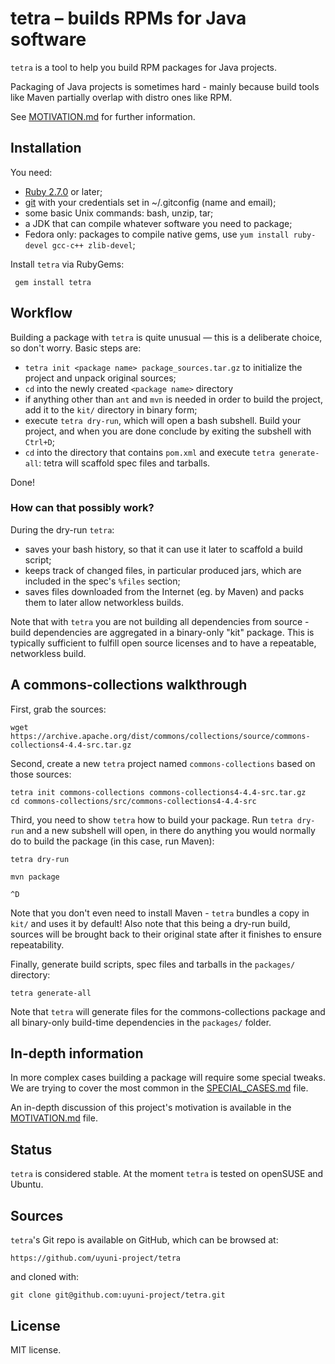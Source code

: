 # tetra – builds RPMs for Java software

`tetra` is a tool to help you build RPM packages for Java projects.

Packaging of Java projects is sometimes hard - mainly because build tools like Maven partially overlap with distro ones like RPM.

See [MOTIVATION.md](MOTIVATION.md) for further information.

## Installation

You need:

* [Ruby 2.7.0](https://www.ruby-lang.org) or later;
* [git](https://git-scm.com) with your credentials set in ~/.gitconfig (name and email);
* some basic Unix commands: bash, unzip, tar;
* a JDK that can compile whatever software you need to package;
* Fedora only: packages to compile native gems, use `yum install ruby-devel gcc-c++ zlib-devel`;

Install `tetra` via RubyGems:

     gem install tetra

## Workflow

Building a package with `tetra` is quite unusual — this is a deliberate choice, so don't worry. Basic steps are:

* `tetra init <package name> package_sources.tar.gz` to initialize the project and unpack original sources;
* `cd` into the newly created `<package name>` directory
* if anything other than `ant` and `mvn` is needed in order to build the project, add it to the `kit/` directory in binary form;
* execute `tetra dry-run`, which will open a bash subshell. Build your project, and when you are done conclude by exiting the subshell with `Ctrl+D`;
* `cd` into the directory that contains `pom.xml` and execute `tetra generate-all`: tetra will scaffold spec files and tarballs.

Done!

### How can that possibly work?

During the dry-run `tetra`:

* saves your bash history, so that it can use it later to scaffold a build script;
* keeps track of changed files, in particular produced jars, which are included in the spec's `%files` section;
* saves files downloaded from the Internet (eg. by Maven) and packs them to later allow networkless builds.

Note that with `tetra` you are not building all dependencies from source - build dependencies are aggregated in a binary-only "kit" package. This is typically sufficient to fulfill open source licenses and to have a repeatable, networkless build.

## A commons-collections walkthrough

First, grab the sources:

    wget https://archive.apache.org/dist/commons/collections/source/commons-collections4-4.4-src.tar.gz

Second, create a new `tetra` project named `commons-collections` based on those sources:

    tetra init commons-collections commons-collections4-4.4-src.tar.gz
    cd commons-collections/src/commons-collections4-4.4-src

Third, you need to show `tetra` how to build your package. Run `tetra dry-run` and a new subshell will open, in there do anything you would normally do to build the package (in this case, run Maven):

    tetra dry-run

    mvn package

    ^D

Note that you don't even need to install Maven - `tetra` bundles a copy in `kit/` and uses it by default!
Also note that this being a dry-run build, sources will be brought back to their original state after it finishes to ensure repeatability.

Finally, generate build scripts, spec files and tarballs in the `packages/` directory:

    tetra generate-all

Note that `tetra` will generate files for the commons-collections package and all binary-only build-time dependencies in the `packages/` folder.

## In-depth information

In more complex cases building a package will require some special tweaks. We are trying to cover the most common in the [SPECIAL_CASES.md](SPECIAL_CASES.md) file.

An in-depth discussion of this project's motivation is available in the [MOTIVATION.md](MOTIVATION.md) file.

## Status

`tetra` is considered stable. At the moment `tetra` is tested on openSUSE and Ubuntu.

## Sources

`tetra`'s Git repo is available on GitHub, which can be browsed at:

    https://github.com/uyuni-project/tetra

and cloned with:

    git clone git@github.com:uyuni-project/tetra.git

## License

MIT license.
